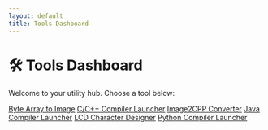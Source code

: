 ```yaml
---
layout: default
title: Tools Dashboard
---
```


<link rel="stylesheet" href="/tools/tools.scss">

# 🛠 Tools Dashboard

Welcome to your utility hub. Choose a tool below:

<div class="tool-buttons">
  <a href="/byte2image/" class="tools-button">Byte Array to Image</a>
  <a href="/C/C++_COMPILER/" class="tools-button">C/C++ Compiler Launcher</a>
  <a href="/image2cpp/" class="tools-button">Image2CPP Converter</a>
  <a href="/JAVA-COMPILER/" class="tools-button">Java Compiler Launcher</a>
  <a href="/lcdchar/" class="tools-button">LCD Character Designer</a>
  <a href="/PYTHON-COMPILER/" class="tools-button">Python Compiler Launcher</a>
</div>

